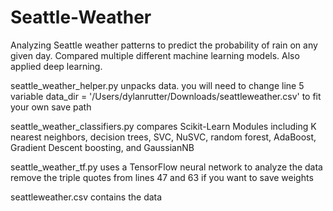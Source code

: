 # Seattle-Weather
Analyzing Seattle weather patterns to predict the probability of rain on any given day.
Compared multiple different machine learning models. Also applied deep learning.

seattle_weather_helper.py unpacks data. 
you will need to change line 5 variable data_dir = '/Users/dylanrutter/Downloads/seattleweather.csv' to fit your own save path 

seattle_weather_classifiers.py compares Scikit-Learn Modules including K nearest neighbors, decision trees, SVC, NuSVC, random forest, AdaBoost, Gradient Descent boosting, and GaussianNB 

seattle_weather_tf.py uses a TensorFlow neural network to analyze the data
remove the triple quotes from lines 47 and 63 if you want to save weights

seattleweather.csv contains the data
